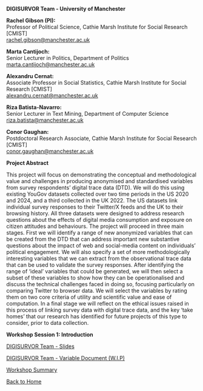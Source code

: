 **DIGISURVOR Team - University of Manchester**

**Rachel Gibson (PI):**  
Professor of Political Science, Cathie Marsh Institute for Social Research [CMIST]  
rachel.gibson@manchester.ac.uk  

**Marta Cantijoch:**  
Senior Lecturer in Politics, Department of Politics  
marta.cantijoch@manchester.ac.uk  

**Alexandru Cernat:**  
Associate Professor in Social Statistics, Cathie Marsh Institute for Social Research [CMIST]  
alexandru.cernat@manchester.ac.uk  

**Riza Batista-Navarro:**  
Senior Lecturer in Text Mining, Department of Computer Science  
riza.batista@manchester.ac.uk  

**Conor Gaughan:**  
Postdoctoral Research Associate, Cathie Marsh Institute for Social Research [CMIST]  
conor.gaughan@manchester.ac.uk  

**Project Abstract**

This project will focus on demonstrating the conceptual and methodological value and challenges in producing anonymised and standardised variables from survey respondents’ digital trace data (DTD). We will do this using existing YouGov datasets collected over two time periods in the US 2020 and 2024, and a third collected in the UK 2022. The US datasets link individual survey responses to their Twitter/X feeds and the UK to their browsing history. All three datasets were designed to address research questions about the effects of digital media consumption and exposure on citizen attitudes and behaviours. The project will proceed in three main stages. First we will identify a range of new anonymized variables that can be created from the DTD that can address important new substantive questions about the impact of web and social-media content on individuals’ political engagement. We will also specify a set of more methodologically interesting variables that we can extract from the observational trace data that can be used to validate the survey responses. After identifying the range of ‘ideal’ variables that could be generated, we will then select a subset of these variables to show how they can be operationalised and discuss the technical challenges faced in doing so, focusing particularly on comparing Twitter to browser data. We will select the variables by rating them on two core criteria of utility and scientific value and ease of computation. In a final stage we will reflect on the ethical issues raised in this process of linking survey data with digital trace data, and the key ‘take homes’ that our research has identified for future projects of this type to consider, prior to data collection.


**Workshop Session 1: Introduction** 

[DIGISURVOR Team - Slides](UoM_Team_Presentation_Digisurvor_Workshop.pdf)

[DIGISURVOR Team - Variable Document (W.I.P)](DATASET_1_variables_(core_final).pdf)

[Workshop Summary](DIGISURVOR_Workshop_Summary.pdf) 




[Back to Home](../README.md)

